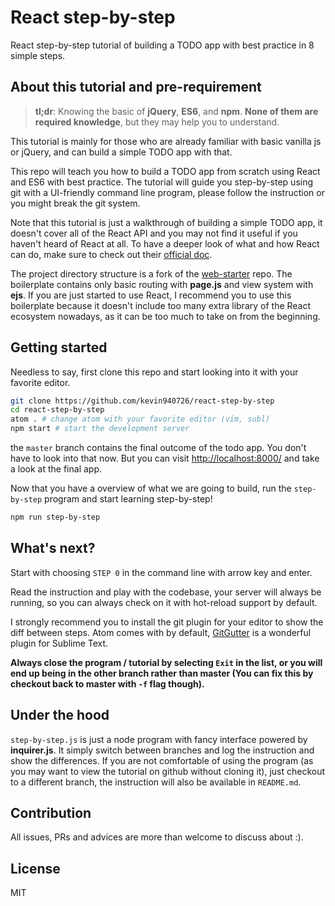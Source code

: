 # React step-by-step
React step-by-step tutorial of building a TODO app with best practice in 8 simple steps.

## About this tutorial and pre-requirement
> **tl;dr**: Knowing the basic of **jQuery**, **ES6**, and **npm**. **None of them are required knowledge**, but they may help you to understand.

This tutorial is mainly for those who are already familiar with basic vanilla js or jQuery, and can build a simple TODO app with that.

This repo will teach you how to build a TODO app from scratch using React and ES6 with best practice. The tutorial will guide you step-by-step using git with a UI-friendly command line program, please follow the instruction or you might break the git system.

Note that this tutorial is just a walkthrough of building a simple TODO app, it doesn't cover all of the React API and you may not find it useful if you haven't heard of React at all. To have a deeper look of what and how React can do, make sure to check out their [official doc](https://facebook.github.io/react/docs/getting-started.html).

The project directory structure is a fork of the [web-starter](https://github.com/25sprout/web-starter/tree/master) repo. The boilerplate contains only basic routing with **page.js** and view system with **ejs**. If you are just started to use React, I recommend you to use this boilerplate because it doesn't include too many extra library of the React ecosystem nowadays, as it can be too much to take on from the beginning.

## Getting started
Needless to say, first clone this repo and start looking into it with your favorite editor.

```Bash
git clone https://github.com/kevin940726/react-step-by-step
cd react-step-by-step
atom . # change atom with your favorite editor (vim, subl)
npm start # start the development server
```

the `master` branch contains the final outcome of the todo app. You don't have to look into that now. But you can visit [http://localhost:8000/](http://localhost:8000/) and take a look at the final app.

Now that you have a overview of what we are going to build, run the `step-by-step` program and start learning step-by-step!

```Bash
npm run step-by-step
```

## What's next?
Start with choosing `STEP 0` in the command line with arrow key and enter.

Read the instruction and play with the codebase, your server will always be running, so you can always check on it with hot-reload support by default.

I strongly recommend you to install the git plugin for your editor to show the diff between steps. Atom comes with by default, [GitGutter](https://github.com/jisaacks/GitGutter) is a wonderful plugin for Sublime Text.

**Always close the program / tutorial by selecting `Exit` in the list, or you will end up being in the other branch rather than master (You can fix this by checkout back to master with `-f` flag though).**

## Under the hood
`step-by-step.js` is just a node program with fancy interface powered by **inquirer.js**. It simply switch between branches and log the instruction and show the differences. If you are not comfortable of using the program (as you may want to view the tutorial on github without cloning it), just checkout to a different branch, the instruction will also be available in `README.md`.

## Contribution
All issues, PRs and advices are more than welcome to discuss about :).

## License
MIT
